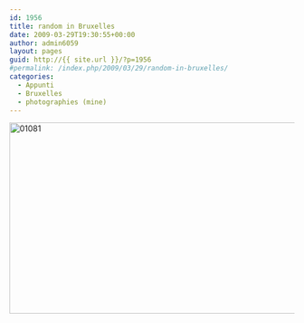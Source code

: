 ```yaml
---
id: 1956
title: random in Bruxelles
date: 2009-03-29T19:30:55+00:00
author: admin6059
layout: pages
guid: http://{{ site.url }}/?p=1956
#permalink: /index.php/2009/03/29/random-in-bruxelles/
categories:
  - Appunti
  - Bruxelles
  - photographies (mine)
---
```

<img class="aligncenter wp-image-3679" src="http://{{ site.url }}/wp-content/uploads/2009/03/01081.jpg" alt="01081" width="550" height="338" srcset="http://{{ site.url }}/wp-content/uploads/2009/03/01081.jpg 732w, http://{{ site.url }}/wp-content/uploads/2009/03/01081-300x184.jpg 300w" sizes="(max-width: 550px) 100vw, 550px" />